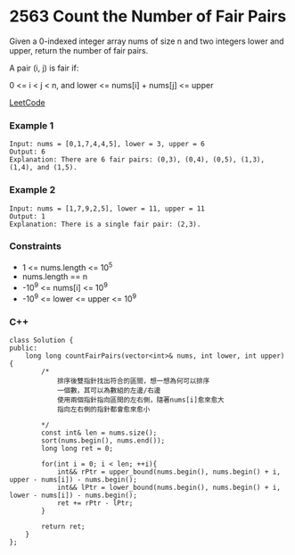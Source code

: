 # 2563 Count the Number of Fair Pairs

Given a 0-indexed integer array nums of size n and two integers lower and upper, return the number of fair pairs.

A pair (i, j) is fair if:

0 <= i < j < n, and
lower <= nums[i] + nums[j] <= upper

[LeetCode](https://leetcode.cn/problems/count-the-number-of-fair-pairs/description/)

### Example 1

```
Input: nums = [0,1,7,4,4,5], lower = 3, upper = 6
Output: 6
Explanation: There are 6 fair pairs: (0,3), (0,4), (0,5), (1,3), (1,4), and (1,5).
```

### Example 2

```
Input: nums = [1,7,9,2,5], lower = 11, upper = 11
Output: 1
Explanation: There is a single fair pair: (2,3).
```

### Constraints

* 1 <= nums.length <= 10<sup>5</sup>
* nums.length == n
* -10<sup>9</sup> <= nums[i] <= 10<sup>9</sup>
* -10<sup>9</sup> <= lower <= upper <= 10<sup>9</sup>

### C++ 

```
class Solution {
public:
    long long countFairPairs(vector<int>& nums, int lower, int upper) {
        /*
            排序後雙指針找出符合的區間，想一想為何可以排序
            一個數，其可以為數組的左邊/右邊
            使用兩個指針指向區間的左右側，隨著nums[i]愈來愈大
            指向左右側的指針都會愈來愈小

        */
        const int& len = nums.size();
        sort(nums.begin(), nums.end());
        long long ret = 0;

        for(int i = 0; i < len; ++i){
            int&& rPtr = upper_bound(nums.begin(), nums.begin() + i, upper - nums[i]) - nums.begin();
            int&& lPtr = lower_bound(nums.begin(), nums.begin() + i, lower - nums[i]) - nums.begin();
            ret += rPtr - lPtr;
        }
        
        return ret;
    }
};
```